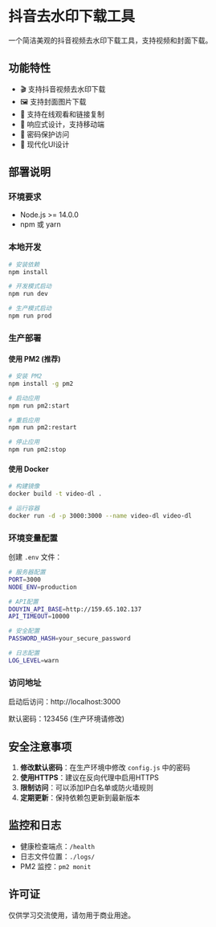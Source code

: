# 抖音去水印下载工具

一个简洁美观的抖音视频去水印下载工具，支持视频和封面下载。

## 功能特性

- 🎬 支持抖音视频去水印下载
- 🖼️ 支持封面图片下载
- 🔗 支持在线观看和链接复制
- 📱 响应式设计，支持移动端
- 🔐 密码保护访问
- 🎨 现代化UI设计

## 部署说明

### 环境要求

- Node.js >= 14.0.0
- npm 或 yarn

### 本地开发

```bash
# 安装依赖
npm install

# 开发模式启动
npm run dev

# 生产模式启动
npm run prod
```

### 生产部署

#### 使用 PM2 (推荐)

```bash
# 安装 PM2
npm install -g pm2

# 启动应用
npm run pm2:start

# 重启应用
npm run pm2:restart

# 停止应用
npm run pm2:stop
```

#### 使用 Docker

```bash
# 构建镜像
docker build -t video-dl .

# 运行容器
docker run -d -p 3000:3000 --name video-dl video-dl
```

### 环境变量配置

创建 `.env` 文件：

```bash
# 服务器配置
PORT=3000
NODE_ENV=production

# API配置
DOUYIN_API_BASE=http://159.65.102.137
API_TIMEOUT=10000

# 安全配置
PASSWORD_HASH=your_secure_password

# 日志配置
LOG_LEVEL=warn
```

### 访问地址

启动后访问：http://localhost:3000

默认密码：123456 (生产环境请修改)

## 安全注意事项

1. **修改默认密码**：在生产环境中修改 `config.js` 中的密码
2. **使用HTTPS**：建议在反向代理中启用HTTPS
3. **限制访问**：可以添加IP白名单或防火墙规则
4. **定期更新**：保持依赖包更新到最新版本

## 监控和日志

- 健康检查端点：`/health`
- 日志文件位置：`./logs/`
- PM2 监控：`pm2 monit`

## 许可证

仅供学习交流使用，请勿用于商业用途。
